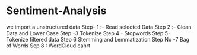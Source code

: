 # Sentiment-Analysis
we import a unstructured data 
Step- 1 :- Read selected Data
Step 2 :- Clean Data and Lower Case
Step -3 Tokenize
Step 4 - Stopwords
Step 5- Tokenize filtered data
Step 6 Stemming and Lemmatization
Step No -7 Bag of Words
Sep 8 : WordCloud cahrt

